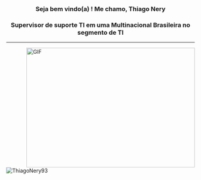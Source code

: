 
<h3 align="center">Seja bem vindo(a) ! Me chamo, Thiago Nery</h3>
<h3 align="center">Supervisor de suporte TI em uma Multinacional Brasileira no segmento de TI  </h3><hr> <img align="right" alt="GIF" src="https://github.com/abhisheknaiidu/abhisheknaiidu/blob/master/code.gif?raw=true" width="450" height="320" />


<p>&nbsp;<img align="left" src="https://github-readme-stats.vercel.app/api?username=ThiagoNery93&show_icons=true&locale=en" alt="ThiagoNery93" /></p>





  
          

   


